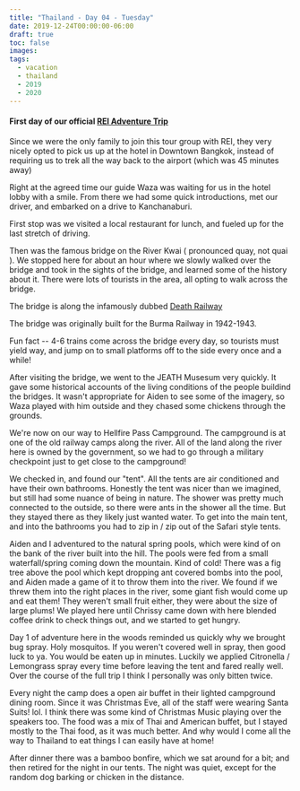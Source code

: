 ```yaml
---
title: "Thailand - Day 04 - Tuesday"
date: 2019-12-24T00:00:00-06:00
draft: true
toc: false
images:
tags: 
  - vacation
  - thailand
  - 2019
  - 2020
---
```


#### First day of our official [REI Adventure Trip](https://www.rei.com/adventures/trips/asia/thailand-family-vacation.html)

Since we were the only family to join this tour group with REI, they very nicely opted to pick us up at the hotel in Downtown Bangkok, instead of requiring us to trek all the way back to the airport (which was 45 minutes away)

Right at the agreed time our guide Waza was waiting for us in the hotel lobby with a smile.  From there we had some quick introductions, met our driver, and embarked on a drive to Kanchanaburi.  

First stop was we visited a local restaurant for lunch, and fueled up for the last stretch of driving.

Then was the famous bridge on the River Kwai  ( pronounced quay, not quai ).  We stopped here for about an hour where we slowly walked over the bridge and took in the sights of the bridge, and learned some of the history about it.  There were lots of tourists in the area, all opting to walk across the bridge.

The bridge is along the infamously dubbed [Death Railway](https://theculturetrip.com/asia/thailand/articles/bridge-on-the-river-kwai-a-place-to-remember-thailands-past/)

The bridge was originally built for the Burma Railway in 1942-1943.

Fun fact -- 4-6 trains come across the bridge every day, so tourists must yield way, and jump on to small platforms off to the side every once and a while!

After visiting the bridge, we went to the JEATH Musesum very quickly.  It gave some historical accounts of the living conditions of the people buildind the bridges.  It wasn't appropriate for Aiden to see some of the imagery, so Waza played with him outside and they chased some chickens through the grounds.

 We're now on our way to Hellfire Pass Campground.  The campground is at one of the old railway camps along the river.  All of the land along the river here is owned by the government, so we had to go through a military checkpoint just to get close to the campground!  

We checked in, and found our "tent". All the tents are air conditioned and have their own bathrooms. Honestly the tent was nicer than we imagined, but still had some nuance of being in nature.  The shower was pretty much connected to the outside, so there were ants in the shower all the time.  But they stayed there as they likely just wanted water.  To get into the main tent, and into the bathrooms you had to zip in / zip out of the Safari style tents.  

Aiden and I adventured to the natural spring pools, which were kind of on the bank of the river built into the hill.  The pools were fed from a small waterfall/spring coming down the mountain.  Kind of cold!  There was a fig tree above the pool which kept dropping ant covered bombs into the pool, and Aiden made a game of it to throw them into the river.  We found if we threw them into the right places in the river, some giant fish would come up and eat them!  They weren't small fruit either, they were about the size of large plums!  We played here until Chrissy came down with here blended coffee drink to check things out, and we started to get hungry.

Day 1 of adventure here in the woods reminded us quickly why we brought bug spray.  Holy mosquitos. If you weren't covered well in spray, then good luck to ya.  You would be eaten up in minutes.  Luckily we applied Citronella / Lemongrass spray every time before leaving the tent and fared really well.  Over the course of the full trip I think I personally was only bitten twice.

Every night the camp does a open air buffet in their lighted campground dining room.  Since it was Christmas Eve, all of the staff were wearing Santa Suits! lol.  I think there was some kind of Christmas Music playing over the speakers too.  The food was a mix of Thai and American buffet, but I stayed mostly to the Thai food, as it was much better.  And why would I come all the way to Thailand to eat things I can easily have at home!

After dinner there was a bamboo bonfire, which we sat around for a bit; and then retired for the night in our tents.  The night was quiet, except for the random dog barking or chicken in the distance.